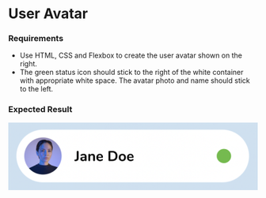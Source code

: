 # User Avatar

### Requirements

* Use HTML, CSS and Flexbox to create the user avatar shown on the right.
* The green status icon should stick to the right of the white container with appropriate white space. The avatar photo and name should stick to the left.

### Expected Result
![Expected Result](./user_avatar.png)